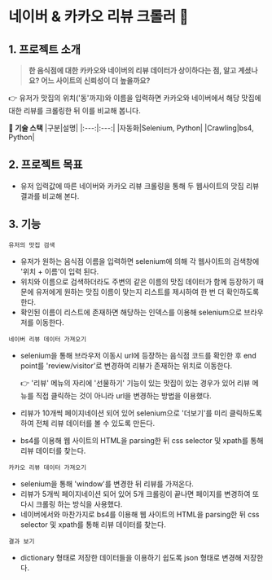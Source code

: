 # 네이버 & 카카오 리뷰 크롤러 :mag_right:

## **1. 프로젝트 소개**

> **한 음식점에 대한 카카오와 네이버의 리뷰 데이터가 상이하다는 점, 알고 계셨나요? 어느 사이트의 신뢰성이 더 높을까요?**

👉 유저가 맛집의 위치('동'까지)와 이름을 입력하면 카카오와 네이버에서 해당 맛집에 대한 리뷰를 크롤링한 뒤 이를 비교해 봅니다.

**🚀 기술 스택**
|구분|설명|
|:---:|:---:|
|자동화|Selenium, Python|
|Crawling|bs4, Python|

## **2. 프로젝트 목표**

- 유저 입력값에 따른 네이버와 카카오 리뷰 크롤링을 통해 두 웹사이트의 맛집 리뷰 결과를 비교해 본다.

## **3. 기능**

`유저의 맛집 검색`

- 유저가 원하는 음식점 이름을 입력하면 selenium에 의해 각 웹사이트의 검색창에 '위치 + 이름'이 입력 된다.
- 위치와 이름으로 검색하더라도 주변의 같은 이름의 맛집 데이터가 함께 등장하기 때문에 유저에게 원하는 맛집 이름이 맞는지 리스트를 제시하여 한 번 더 확인하도록 한다.
- 확인된 이름이 리스트에 존재하면 해당하는 인덱스를 이용해 selenium으로 브라우저를 이동한다.

`네이버 리뷰 데이터 가져오기`

- selenium을 통해 브라우저 이동시 url에 등장하는 음식점 코드를 확인한 후 end point를 'review/visitor'로 변경하여 리뷰가 존재하는 위치로 이동한다.

  👉 '리뷰' 메뉴의 자리에 '선물하기' 기능이 있는 맛집이 있는 경우가 있어 리뷰 메뉴를 직접 클릭하는 것이 아니라 url을 변경하는 방법을 이용했다.

- 리뷰가 10개씩 페이지네이션 되어 있어 selenium으로 '더보기'를 미리 클릭하도록 하여 전체 리뷰 데이터를 볼 수 있도록 만든다.
- bs4를 이용해 웹 사이트의 HTML을 parsing한 뒤 css selector 및 xpath를 통해 리뷰 데이터를 찾는다.

`카카오 리뷰 데이터 가져오기`

- selenium을 통해 'window'를 변경한 뒤 리뷰를 가져온다.
- 리뷰가 5개씩 페이지네이션 되어 있어 5개 크롤링이 끝나면 페이지를 변경하여 또 다시 크롤링 하는 방식을 사용했다.
- 네이버에서와 마찬가지로 bs4를 이용해 웹 사이트의 HTML을 parsing한 뒤 css selector 및 xpath를 통해 리뷰 데이터를 찾는다.

`결과 보기`

- dictionary 형태로 저장한 데이터들을 이용하기 쉽도록 json 형태로 변경해 저장한다.
